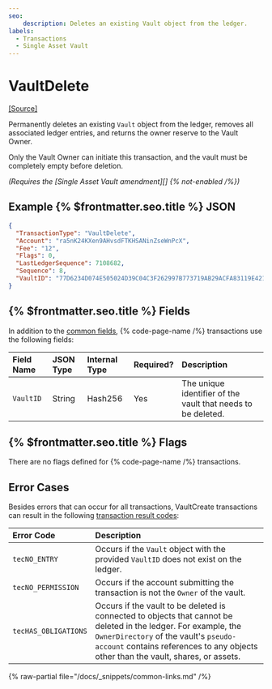 ```yaml
---
seo:
    description: Deletes an existing Vault object from the ledger.
labels:
  - Transactions
  - Single Asset Vault
---
```


# VaultDelete

[[Source]](https://github.com/Bronek/rippled/blob/vault/src/xrpld/app/tx/detail/VaultDelete.cpp "Source")

Permanently deletes an existing `Vault` object from the ledger, removes all associated ledger entries, and returns the owner reserve to the Vault Owner.

Only the Vault Owner can initiate this transaction, and the vault must be completely empty before deletion.

_(Requires the [Single Asset Vault amendment][] {% not-enabled /%})_

## Example {% $frontmatter.seo.title %} JSON

```json
{
  "TransactionType": "VaultDelete",
  "Account": "ra5nK24KXen9AHvsdFTKHSANinZseWnPcX",
  "Fee": "12",
  "Flags": 0,
  "LastLedgerSequence": 7108682,
  "Sequence": 8,
  "VaultID": "77D6234D074E505024D39C04C3F262997B773719AB29ACFA83119E4210328776"
}
```

## {% $frontmatter.seo.title %}  Fields

In addition to the [common fields](https://xrpl.org/docs/references/protocol/transactions/common-fields#transaction-common-fields), {% code-page-name /%} transactions use the following fields:

| Field Name         | JSON Type | Internal Type | Required? | Description  |
| :----------------- | :-------- | :------------ | :-------- | :------------|
| `VaultID`          | String    | Hash256       | Yes       | The unique identifier of the vault that needs to be deleted. |

## {% $frontmatter.seo.title %} Flags

There are no flags defined for {% code-page-name /%} transactions.

## Error Cases

Besides errors that can occur for all transactions, VaultCreate transactions can result in the following [transaction result codes](https://xrpl.org/docs/references/protocol/transactions/transaction-results):

| Error Code                | Description                        |
| :------------------------ | :----------------------------------|
| `tecNO_ENTRY`             | Occurs if the `Vault` object with the provided `VaultID` does not exist on the ledger. |
| `tecNO_PERMISSION`        | Occurs if the account submitting the transaction is not the `Owner` of the vault. |
| `tecHAS_OBLIGATIONS`      | Occurs if the vault to be deleted is connected to objects that cannot be deleted in the ledger. For example, the `OwnerDirectory` of the vault's `pseudo-account` contains references to any objects other than the vault, shares, or assets. |

{% raw-partial file="/docs/_snippets/common-links.md" /%}
